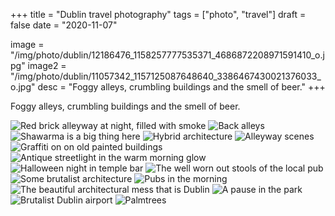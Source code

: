 +++
title = "Dublin travel photography"
tags = ["photo", "travel"]
draft = false
date = "2020-11-07"

image = "/img/photo/dublin/12186476_1158257777535371_4686872208971591410_o.jpg"
image2 = "/img/photo/dublin/11057342_1157125087648640_3386467430021376033_o.jpg"
desc = "Foggy alleys, crumbling buildings and the smell of beer."
+++

Foggy alleys, crumbling buildings and the smell of beer.

![Red brick alleyway at night, filled with smoke](/img/photo/dublin/12186476_1158257777535371_4686872208971591410_o.jpg "Red brick alleyway at night, filled with smoke")
![Back alleys](/img/photo/dublin/12186603_1157123614315454_3117525199511111037_o.jpg "Back alleys")
![Shawarma is a big thing here](/img/photo/dublin/10988955_1157999530894529_7143779187732143208_o.jpg "Shawarma is a big thing here")
![Hybrid architecture](/img/photo/dublin/12185198_1157122224315593_8569969686258369254_o.jpg "Hybrid architecture")
![Alleyway scenes](/img/photo/dublin/12186618_1161611890533293_7345509274484166793_o.jpg "Alleyway scenes")
![Graffiti on on old painted buildings](/img/photo/dublin/11057342_1157125087648640_3386467430021376033_o.jpg "Graffiti on on old painted buildings")
![Antique streetlight in the warm morning glow](/img/photo/dublin/11888590_1157999167561232_6062043466756757786_o.jpg "Antique streetlight in the warm morning glow")
![Halloween night in temple bar](/img/photo/dublin/12185203_1161611687199980_560781719396396762_o.jpg "Halloween night in temple bar")
![The well worn out stools of the local pub](/img/photo/dublin/12186451_1157122537648895_3648773742419228713_o.jpg "The well worn out stools of the local pub")
![Some brutalist architecture](/img/photo/dublin/12182740_1161612007199948_3478228366177315312_o.jpg "Some brutalist architecture")
![Pubs in the morning](/img/photo/dublin/12194881_1161611980533284_3051222131540193592_o.jpg "Pubs in the morning")
![The beautiful architectural mess that is Dublin](/img/photo/dublin/12184245_1157123737648775_2968399044780966054_o.jpg "The beautiful architectural mess that is Dublin")
![A pause in the park](/img/photo/dublin/12186405_1161612480533234_6106664628095674263_o.jpg "A pause in the park")
![Brutalist Dublin airport](/img/photo/dublin/10989104_1157120560982426_5842821541578856813_o.jpg "Brutalist Dublin airport")
![Palmtrees](/img/photo/dublin/12232660_1161611947199954_6353098343913519788_o.jpg "Palmtrees")
